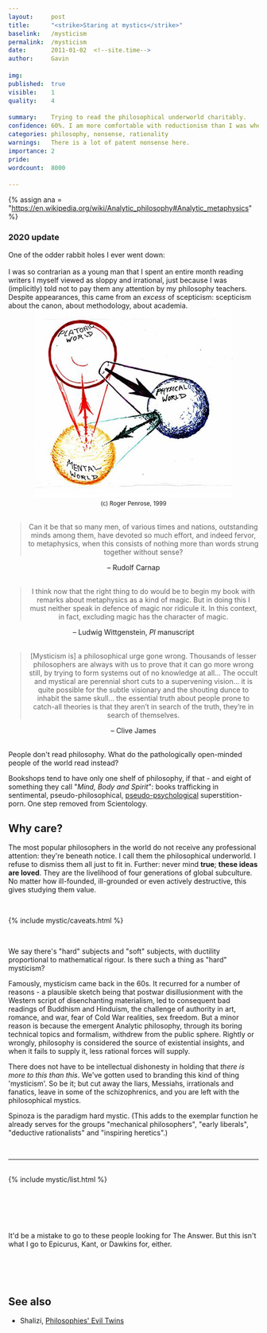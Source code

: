 ```yaml
---
layout:     post
title:      "<strike>Staring at mystics</strike>"
baselink:   /mysticism
permalink:  /mysticism
date:       2011-01-02  <!--site.time-->
author:     Gavin

img:        
published:	true
visible: 	1
quality:    4

summary:    Trying to read the philosophical underworld charitably.
confidence:	60%. I am more comfortable with reductionism than I was when I wrote this.
categories: philosophy, nonsense, rationality
warnings:	There is a lot of patent nonsense here.
importance: 2
pride: 		
wordcount:	8000

---
```


{%	assign ana = "https://en.wikipedia.org/wiki/Analytic_philosophy#Analytic_metaphysics"	%}



<div class="accordion">
	<h3>2020 update</h3>
	<div>
		One of the odder rabbit holes I ever went down:<br><br>
		I was so contrarian as a young man that I spent an entire month reading writers I myself viewed as sloppy and irrational, just because I was (implicitly) told not to pay them any attention by my philosophy teachers. Despite appearances, this came from an <i>excess</i> of scepticism: scepticism about the canon, about methodology, about academia.
	</div>
</div>

<center>
	<img src="/img/Penrose.jpg">
	<br>
	<small>
		(c) Roger Penrose, 1999
	</small>
	<br><br>
	<blockquote>
		Can it be that so many men, of various times and nations, outstanding minds among them, have devoted so much effort, and indeed fervor, to metaphysics, when this consists of nothing more than words strung together without sense?
	</blockquote>
	– Rudolf Carnap
	<br /><br />
	<blockquote>
		I think now that the right thing to do would be to begin my book with remarks about metaphysics as a kind of magic. But in doing this I must neither speak in defence of magic nor ridicule it. In this context, in fact, excluding magic has the character of magic.
	</blockquote>
	– Ludwig Wittgenstein, <i>PI</i> manuscript
	<br /><br />
	<blockquote>
		[Mysticism is] a philosophical urge gone wrong. Thousands of lesser philosophers are always with us to prove that it can go more wrong still, by trying to form systems out of no knowledge at all... The occult and mystical are perennial short cuts to a supervening vision... it is quite possible for the subtle visionary and the shouting dunce to inhabit the same skull... the essential truth about people prone to catch-all theories is that they aren’t in search of the truth, they’re in search of themselves.
	</blockquote>
	– Clive James

</center>

<br>

People don't read philosophy. What do the pathologically open-minded people of the world read instead?

Bookshops tend to have only one shelf of philosophy, if that - and eight of something they call "_Mind, Body and Spirit_": books trafficking in sentimental, pseudo-philosophical, <a href="http://nymag.com/health/self-help/2013/schulz-self-searching/">pseudo-psychological</a> superstition-porn. One step removed from Scientology. 


## Why care?

The most popular philosophers in the world do not receive any professional attention: they're beneath notice. I call them the philosophical underworld. I refuse to dismiss them all just to fit in. Further: never mind __true__; __these ideas are loved__. They are the livelihood of four generations of global subculture. No matter how ill-founded, ill-grounded or even actively destructive, this gives studying them value. 
<!-- Being wrong is not an ethical failure (though of course it very often leads to them). -->

<br>

{%	include mystic/caveats.html		%}




<br />

We say there's "hard" subjects and "soft" subjects, with ductility proportional to mathematical rigour. Is there such a thing as "hard" mysticism?

<!-- The rationalist mob have rightly stuck the boot in to soft spirituality - and retconning religious incentives like the <a href="http://en.wikipedia.org/wiki/Templeton_Prize">Templeton Prize</a> in particular. (In case you don't know, that's the largest money-pot in intellectual life, awarded to "someone prepared to say nice things about religion"). But philosophical bullies have also attacked <a href="http://en.wikipedia.org/wiki/Quantum_Aspects_of_Life">contemporary work</a> by Paul Davies and Derek Abbott which began to develop a non-realist quantum theory. Richard Dawkins' underlying premise is that there's no room for non-scientistic thought, and this is far from obvious.<br />
<br />
 -->
Famously, mysticism came back in the 60s. It recurred for a number of reasons - a plausible sketch being that postwar disillusionment with the Western script of disenchanting materialism, led to consequent bad readings of Buddhism and Hinduism, the challenge of authority in art, romance, and war, fear of Cold War realities, sex freedom. But a minor reason is because the emergent Analytic philosophy, through its boring technical topics and formalism, withdrew from the public sphere. Rightly or wrongly, philosophy is considered the source of existential insights, and when it fails to supply it, less rational forces will supply.

There does not have to be intellectual dishonesty in holding that _there is more to this than this_. We've gotten used to branding this kind of thing 'mysticism'. So be it; but cut away the liars, Messiahs, irrationals and fanatics, leave in some of the schizophrenics, and you are left with the philosophical mystics.

Spinoza is the paradigm hard mystic. (This adds to the exemplar function he already serves for the groups "mechanical philosophers", "early liberals", "deductive rationalists" and "inspiring heretics".) 

<br>

---

<br>

<!-- Hard mysticism ghosts the canon all the way back, under a long series of movements with self-important names: "Theosophy", "Geisteswissengeschaft", "philosophies of freedom", "process theory", "Noetic science", "Analytical Thomism", "humanistic psychology". There's an eruption of it amongst the early quantum scientists. Mathematicians have always been prone to it.<br />

Contemporary soft-mystic Movements include "New Thought", "Human Potential", most of the "Integral theory" stuff, "Transpersonal psychology", and "Neuro-linguistic programming". "Noetics" is a concept being dragged this way by Dan Brown types. Contested: "Gestalt psychology", "Reichian psychoanalysis" etc. -->


<!-- In most departments outside Literature, postmodernists are <a href="http://afterallitcouldbeworse.blogspot.com/2010/09/theory-sophistry-bullshit-style.html">similarly derided</a> (and by the same people), but they have the solace of at least partial academic credibility. No one doubts that Foucault is a philosopher (just that he's a good one). The question is: who is to decide who are "proper" philosophers? And "People with jobs in the field" is the only game in town.  -->




 <div class="accordion">
 	{%	include mystic/list.html	%}
 </div>

<br><br><br><br>

It'd be a mistake to go to these people looking for The Answer. But this isn't what I go to Epicurus, Kant, or Dawkins for, either. 

<br><br /><br>

## See also

* Shalizi, <a href="http://bactra.org/notebooks/evil-twins.html">Philosophies' Evil Twins</a>

<!-- Since I took such a broad definition of mysticism, here's something prickly to cleanse the palette:<br />
<br />
<br />
<br />

Notes from John Searle:_"_<span style="font-size: 100%;">Why not have a science of consciousness?" <br />
<br />

Objection #1: There is no satisfactory definition of consciousness. If it cannot be defined, the field cannot get started.
<br />
Reply: There's a distinction to be made between analytical_ and common-sense_ definitions. Analytic definitions are conclusions so, no, we don't have one yet. But we can easily formulate a common-sense definition of consciousness at the outset.<br />
<br />
<br />
<br />

Objection #2: Consciousness is subjective, and thus outside objective science's remit. 
<br />

Reply: This is a category error: the epistemic_ sense of the objective-subjective distinction is not the ontological_ sense. Consciousness is an ontologically subjective thing, which doesn't prevent an epistemically objective science of it.
<br />
<br />

Objections #3: We cannot explain how physical events cause mental events. (The attempt is precluded by the gap between neuron activity and qualia).
<br />

Reply: This is the same form as objection #1: no, we can't: that would be the result of the program. We know that it happens, and it is far from clear that progress is impossible. Current scientific puzzles are like earlier problems in the history of science, such as explaining life or electro-magnetism.
<br />

<br />
Objection #4: A science of consciousness would need to separate qualia from consciousness and leave the problem of qualia to one side. (And qualitative touchy-feely stuff cannot be easily discarded just to keep the objective portion.)
<br />
Reply: Fine: there is no distinction between consciousness and qualia. Conscious states are_ qualia.
<br />
<br />
Objection #5: Consciousness doesn't affect the world. Even if we did have a science of consciousness it wouldn't matter because consciousness is epiphenomenal. 
<br />
Reply: Consciousness is no more necessarily epiphenomenal than any other high-level feature of reality.<br />
<br />
<br />

Objection #6. What is the evolutionary function of consciousness? It plays no obvious role and thus theorists utilising have to deny functionalism.
<br />

Reply: All human activity (eating, procreating, raising offspring) are conscious activities. If anything, the evolutionary role of consciousness is too obvious!<br />
<br />
<br />
Objection #7: A causal relation between brain and consciousness implies mind-body dualism. Consciousness science would have to be conducted with this metaphysics admitted.
<br />
<br />
Reply: This objection confuses <i>event</i> causation with bottom-up causation. Just as one cannot reach into a glass of water and pick out a molecule and say `This one is wet', so, one cannot point to a single synapse or neuron in the brain and say `This one is thinking about my grandmother'. As far as we know anything about it, thoughts about grandmothers occur at a much higher level than that of the single neuron or synapse, just as liquidity occurs at a much higher level than that of single molecules.<br />
<br />

<br />

Objection #8: Science is by definition reductionistic. A scientific account of consciousness must reduce it to something else.
<br />

Reply: So? We need to here distinguish explanatory_ reductions from eliminative_ reductions. One cannot eliminate by reduction anything that really exists; and we begin with the hypothesis that consciousness really exists. 
<br />
Objection: Any scientific account of consciousness must be functionalist, i.e. an account in terms of (mere) information-processing.<br />
<br />

Reply: No, and in fact, it can't be: information-processing is observer-relative. Consciousness is intrinsic, observer-independent. 

 -->